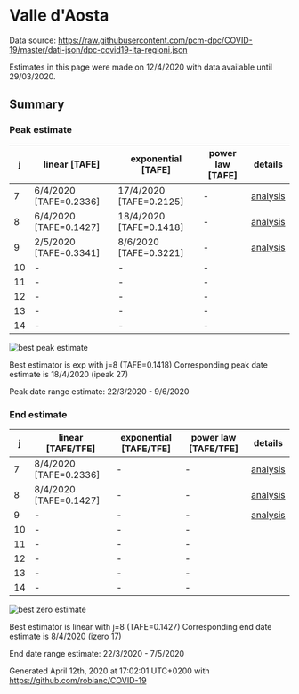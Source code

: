 # Valle d'Aosta


Data source: https://raw.githubusercontent.com/pcm-dpc/COVID-19/master/dati-json/dpc-covid19-ita-regioni.json

Estimates in this page were made on 12/4/2020 with data available until 29/03/2020.


## Summary 

### Peak estimate 
|j|linear [TAFE]|exponential [TAFE]|power law [TAFE]|details|
|---|----|-----------|---------|-------|
|7|6/4/2020 [TAFE=0.2336]|17/4/2020 [TAFE=0.2125]|-|[analysis](COVID-19_valle_d'aosta_j7_2020-03-29.md)|
|8|6/4/2020 [TAFE=0.1427]|18/4/2020 [TAFE=0.1418]|-|[analysis](COVID-19_valle_d'aosta_j8_2020-03-29.md)|
|9|2/5/2020 [TAFE=0.3341]|8/6/2020 [TAFE=0.3221]|-|[analysis](COVID-19_valle_d'aosta_j9_2020-03-29.md)|
|10|-|-|-||
|11|-|-|-||
|12|-|-|-||
|13|-|-|-||
|14|-|-|-||

![best peak estimate](COVID-19_valle_d'aosta_j8_2020-03-29.png)

Best estimator is exp with j=8 (TAFE=0.1418)
Corresponding peak date estimate is 18/4/2020 (ipeak 27)


Peak date range estimate: 22/3/2020 - 9/6/2020

### End estimate 
|j|linear [TAFE/TFE]|exponential [TAFE/TFE]|power law [TAFE/TFE]|details|
|---|----|-----------|---------|-------|
|7|8/4/2020 [TAFE=0.2336]|-|-|[analysis](COVID-19_valle_d'aosta_j7_2020-03-29.md)|
|8|8/4/2020 [TAFE=0.1427]|-|-|[analysis](COVID-19_valle_d'aosta_j8_2020-03-29.md)|
|9|-|-|-|[analysis](COVID-19_valle_d'aosta_j9_2020-03-29.md)|
|10|-|-|-||
|11|-|-|-||
|12|-|-|-||
|13|-|-|-||
|14|-|-|-||

![best zero estimate](COVID-19_valle_d'aosta_j8_2020-03-29.png)

Best estimator is linear with j=8 (TAFE=0.1427)
Corresponding end date estimate is 8/4/2020 (izero 17)


End date range estimate: 22/3/2020 - 7/5/2020

Generated April 12th, 2020 at 17:02:01 UTC+0200 with https://github.com/robianc/COVID-19
